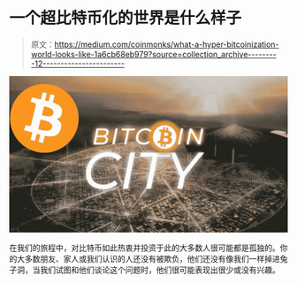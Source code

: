 # 一个超比特币化的世界是什么样子

> 原文：<https://medium.com/coinmonks/what-a-hyper-bitcoinization-world-looks-like-1a6cb68eb979?source=collection_archive---------12----------------------->

![](img/7a76f433f2f19bbdf05f6a0dc00392f6.png)

在我们的旅程中，对比特币如此热衷并投资于此的大多数人很可能都是孤独的。你的大多数朋友、家人或我们认识的人还没有被欺负，他们还没有像我们一样掉进兔子洞，当我们试图和他们谈论这个问题时，他们很可能表现出很少或没有兴趣。
